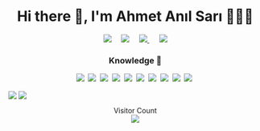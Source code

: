 <h1 align='center'> Hi there 👋, I'm Ahmet Anıl Sarı 🧑🏻‍💻</h1>

<p align='center'>
  <a href="https://twitter.com/ahmetanilsari"><img src="https://img.shields.io/badge/twitter-%231DA1F2.svg?&style=for-the-badge&logo=twitter&logoColor=white" /></a>&nbsp;&nbsp;&nbsp;&nbsp;
  <a href="https://www.linkedin.com/in/ahmetanilsari/"><img src="https://img.shields.io/badge/linkedin-%230077B5.svg?&style=for-the-badge&logo=linkedin&logoColor=white" /></a>&nbsp;&nbsp;&nbsp;&nbsp;
<a href ="https://www.instagram.com/aanilsari/"><img src="https://img.shields.io/badge/Instagram-E4405F?style=for-the-badge&logo=instagram&logoColor=white" />
</a>&nbsp;&nbsp;&nbsp;&nbsp;
 <a href="mailto:ahmetanilsari@outlook.com"><img src="https://img.shields.io/badge/Outlook-0078D4.svg?&style=for-the-badge&logo=microsoft%20outlook&logoColor=white" /></a>
</p>

<h3 align='center'> Knowledge 🧠 </h3>
 <p align='center'>
 <img src="https://img.shields.io/badge/-Java-DF2B2D.svg?&style=for-the-badge&logo=java&logoColor=white&style=flat" />&nbsp;
 <img src="https://img.shields.io/badge/-Spring%20-8BC34A.svg?&style=for-the-badge&logo=spring&logoColor=white&style=flat" />&nbsp;
 <img src="https://img.shields.io/badge/-JavaScript%20-F7DF1E.svg?&style=for-the-badge&logo=javascript&logoColor=white&style=flat" />&nbsp;
 <img src="https://img.shields.io/badge/-HTML5%20-E34F26.svg?&style=for-the-badge&logo=html5&logoColor=white&style=flat" />&nbsp;
 <img src="https://img.shields.io/badge/-CSS3%20-1572B6.svg?&style=for-the-badge&logo=css3&logoColor=white&style=flat" />&nbsp;
 <img src="https://img.shields.io/badge/-Thymeleaf%20-005F0F.svg?&style=for-the-badge&logo=thymeleaf&logoColor=white&style=flat" />&nbsp;
 <img src="https://img.shields.io/badge/-ReactJs%20-61DAFB.svg?&style=for-the-badge&logo=react&logoColor=white&style=flat" />&nbsp;
 <img src="https://img.shields.io/badge/-MySQL%20-4479A1.svg?&style=for-the-badge&logo=mysql&logoColor=white&style=flat" />&nbsp;
 <img src="https://img.shields.io/badge/-Eclipse%20IDE-2C2255.svg?&style=for-the-badge&logo=eclipseide&logoColor=white&style=flat" />&nbsp;
 <img src="https://img.shields.io/badge/-IntelliJ%20IDEA-FE315D.svg?&style=for-the-badge&logo=intellijidea&logoColor=white&style=flat" />&nbsp;
  
<a href="https://github.com/ahmetanilsari"><img align="center" src="https://github-readme-stats.vercel.app/api?username=ahmetanilsari&show_icons=true&bg_color=0d1117&text_color=bdc3c7&title_color=f1c40f&icon_color=f1c40f&hide_border=true" /></a>
<a href="https://github.com/ahmetanilsari"><img align="center" src="https://github-readme-stats.vercel.app/api/top-langs/?username=ahmetanilsari&bg_color=0d1117&text_color=bdc3c7&title_color=f1c40f&hide_border=true&layout=compact&langs_count=10&hide=asp.net" /></a>


<p align="center">
  Visitor Count<br>
  <img src="https://profile-counter.glitch.me/ahmetanilsari/count.svg" />
</p>
